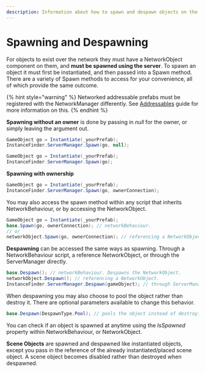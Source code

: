 ```yaml
---
description: Information about how to spawn and despawn objects on the network.
---
```


# Spawning and Despawning

For objects to exist over the network they must have a NetworkObject component on them, and **must be spawned using the server**. To spawn an object it must first be instantiated, and then passed into a Spawn method. There are a variety of Spawn methods to access for your convenience, all of which provide the same outcome.

{% hint style="warning" %}
Networked addressable prefabs must be registered with the NetworkManager differently. See [Addressables](../../addressables.md) guide for more information on this.
{% endhint %}

**Spawning without an owner** is done by passing in _null_ for the owner, or simply leaving the argument out.

```csharp
GameObject go = Instantiate(_yourPrefab);
InstanceFinder.ServerManager.Spawn(go, null);
```

```csharp
GameObject go = Instantiate(_yourPrefab);
InstanceFinder.ServerManager.Spawn(go);
```

**Spawning with ownership**

```csharp
GameObject go = Instantiate(_yourPrefab);
InstanceFinder.ServerManager.Spawn(go, ownerConnection);
```

You may also access the spawn method within any script that inherits NetworkBehaviour, or by accessing the NetworkObject.

```csharp
GameObject go = Instantiate(_yourPrefab);
base.Spawn(go, ownerConnection); // networkBehaviour.
// or
networkObject.Spawn(go, ownerConnection); // referencing a NetworkObject.
```

**Despawning** can be accessed the same ways as spawning. Through a NetworkBehaviour script, a reference NetworkObject, or through the ServerManager directly.

```csharp
base.Despawn(); // networkBehaviour. Despawns the NetworkObject.
networkObject.Despawn(); // referencing a NetworkObject.
InstanceFinder.ServerManager.Despawn(gameObject); // through ServerManager.
```

When despawning you may also choose to pool the object rather than destroy it. There are optional parameters available to change this behavior.

```csharp
base.Despawn(DespawnType.Pool); // pools the object instead of destroying it.
```

You can check if an object is spawned at anytime using the _IsSpawned_ property within NetworkBehaviour, or NetworkObject.

**Scene Objects** are spawned and despawned like instantiated objects, except you pass in the reference of the already instantiated/placed scene object. A scene object becomes disabled rather than destroyed when despawned.
